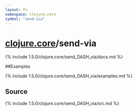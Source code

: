 ```yaml
---
layout: fn
namespace: clojure.core
symbol: "send-via"
---
```


# [clojure.core](../)/send-via

{% include 1.5.0/clojure.core/send_DASH_via/docs.md %}

##Examples

{% include 1.5.0/clojure.core/send_DASH_via/examples.md %}
## Source
{% include 1.5.0/clojure.core/send_DASH_via/src.md %}

